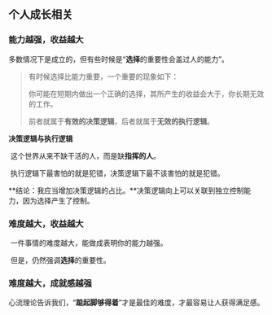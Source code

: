 ## 个人成长相关

### 能力越强，收益越大

​	多数情况下是成立的，但有些时候是“**选择**的重要性会盖过人的能力”。

> 有时候选择比能力重要，一个重要的现象如下：
>
> ​	你可能在短期内做出一个正确的选择，其所产生的收益会大于，你长期无效的工作。
>
> ​	前者就属于**有效的决策逻辑**，后者就属于**无效的执行逻辑**。



**决策逻辑与执行逻辑**

​	这个世界从来不缺干活的人，而是缺**指挥的人**。

​	执行逻辑下最害怕的就是犯错，决策逻辑下最不该害怕的就是犯错。

​	**结论：我应当增加决策逻辑的占比。**决策逻辑向上可以关联到独立控制能力，因为选择产生了控制。





### 难度越大，收益越大

​	一件事情的难度越大，能做成表明你的能力越强。

​	但是，仍然强调**选择**的重要性。



### 难度越大，成就感越强

​	心流理论告诉我们，“**踮起脚够得着**”才是最佳的难度，才最容易让人获得满足感。











